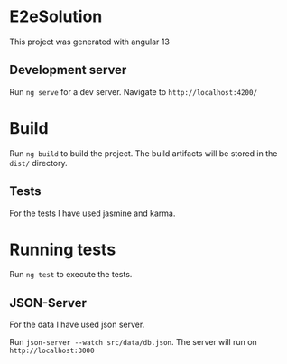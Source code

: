 # E2eSolution

This project was generated with angular 13

## Development server

Run `ng serve` for a dev server. Navigate to `http://localhost:4200/`

# Build

Run `ng build` to build the project. The build artifacts will be stored in the `dist/` directory.

## Tests

For the tests I have used jasmine and karma.

# Running tests

Run `ng test` to execute the tests.

## JSON-Server

For the data I have used json server.

Run `json-server --watch src/data/db.json`. The server will run on `http://localhost:3000`


